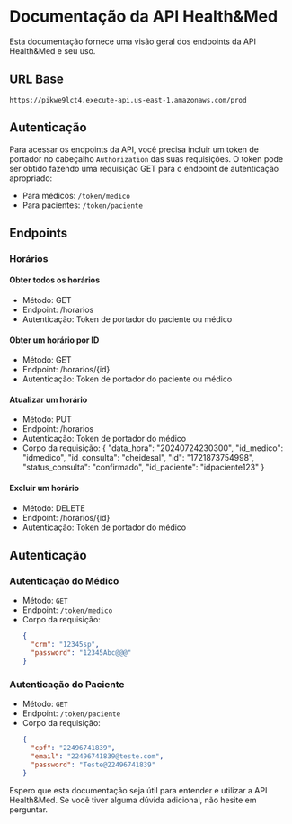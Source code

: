 # Documentação da API Health&Med

Esta documentação fornece uma visão geral dos endpoints da API Health&Med e seu uso.

## URL Base

```
https://pikwe9lct4.execute-api.us-east-1.amazonaws.com/prod
```

## Autenticação

Para acessar os endpoints da API, você precisa incluir um token de portador no cabeçalho `Authorization` das suas requisições. O token pode ser obtido fazendo uma requisição GET para o endpoint de autenticação apropriado:

- Para médicos: `/token/medico`
- Para pacientes: `/token/paciente`

## Endpoints

### Horários
#### Obter todos os horários

- Método: GET
- Endpoint: /horarios
- Autenticação: Token de portador do paciente ou médico

#### Obter um horário por ID

- Método: GET
- Endpoint: /horarios/{id}
- Autenticação: Token de portador do paciente ou médico

#### Atualizar um horário

- Método: PUT
- Endpoint: /horarios
- Autenticação: Token de portador do médico
- Corpo da requisição:
{
  "data_hora": "20240724230300",
  "id_medico": "idmedico",
  "id_consulta": "cheidesal",
  "id": "1721873754998",
  "status_consulta": "confirmado",
  "id_paciente": "idpaciente123"
}

#### Excluir um horário

- Método: DELETE
- Endpoint: /horarios/{id}
- Autenticação: Token de portador do médico

## Autenticação

### Autenticação do Médico

- Método: `GET`
- Endpoint: `/token/medico`
- Corpo da requisição:
  ```json
  {
    "crm": "12345sp",
    "password": "12345Abc@@@"
  }
  ```

### Autenticação do Paciente

- Método: `GET`
- Endpoint: `/token/paciente`
- Corpo da requisição:
  ```json
  {
    "cpf": "22496741839",
    "email": "22496741839@teste.com",
    "password": "Teste@22496741839"
  }
  ```

Espero que esta documentação seja útil para entender e utilizar a API Health&Med. Se você tiver alguma dúvida adicional, não hesite em perguntar.
